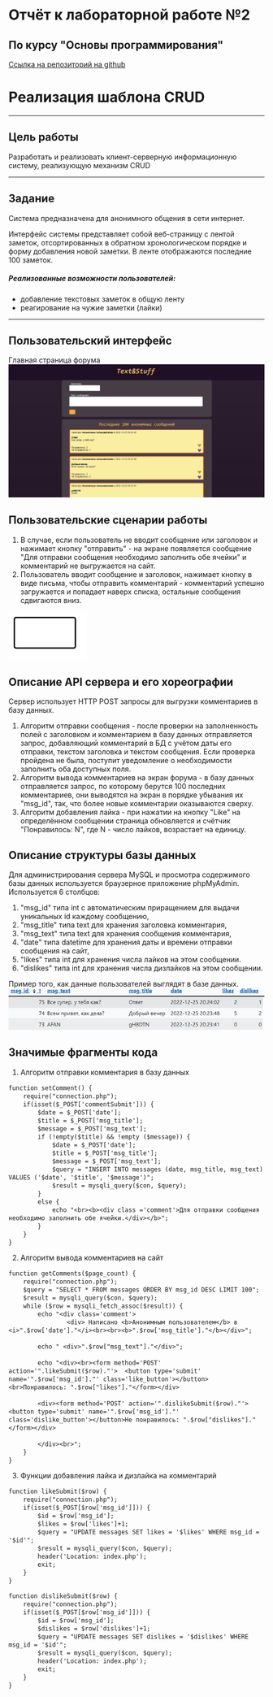 # Отчёт к лабораторной работе №2
## По курсу "Основы программирования"
[Ссылка на репозиторий на github][]

[Ссылка на репозиторий на github]: https://github.com/AnnaNapolskikh/Lab2
# Реализация шаблона CRUD
***
## Цель работы
Разработать и реализовать клиент-серверную информационную систему, реализующую механизм CRUD
***
## Задание
Система предназначена для анонимного общения в сети интернет.

Интерфейс системы представляет собой веб-страницу с лентой заметок, отсортированных в обратном хронологическом порядке и форму добавления новой заметки. В ленте отображаются последние 100 заметок.

##### Реализованные возможности пользователей:
- добавление текстовых заметок в общую ленту
- реагирование на чужие заметки (лайки)

***
## Пользовательский интерфейс
Главная страница форума
![slide1](page.jpg)
## Пользовательские сценарии работы
1. В случае, если пользователь не вводит сообщение или заголовок и нажимает кнопку "отправить" - на экране появляется сообщение "Для отправки сообщения необходимо заполнить обе ячейки" и комментарий не выгружается на сайт. 
2. Пользователь вводит сообщение и заголовок, нажимает кнопку в виде письма, чтобы отправить комментарий - комментарий успешно загружается и попадает наверх списка, остальные сообщения сдвигаются вниз.

![slide1](diagram1.png)

## Описание API сервера и  его хореографии
Сервер использует HTTP POST запросы для выгрузки комментариев в базу данных.
1. Алгоритм отправки сообщения - после проверки на заполненность полей с заголовком и комментарием в базу данных отправляется запрос, добавляющий комментарий в БД с учётом даты его отправки, текстом заголовка и текстом сообщения. Если проверка пройдена не была, поступит уведомление о необходимости заполнить оба доступных поля.
2. Алгоритм вывода комментариев на экран форума - в базу данных отправляется запрос, по которому берутся 100 последних комментариев, они выводятся на экран в порядке убывания их "msg_id", так, что более новые комментарии оказываются сверху.
3. Алгоритм добавления лайка - при нажатии на кнопку "Like" на определённом сообщении страница обновляется и счётчик "Понравилось: N", где N - число лайков, возрастает на единицу.

## Описание структуры базы данных
Для администрирования сервера MySQL и просмотра содержимого базы данных используется браузерное приложение phpMyAdmin. Используется 6 столбцов:
1. "msg_id" типа int с автоматическим приращением для выдачи уникальных id каждому сообщению,
2. "msg_title" типа text для хранения заголовка комментария, 
3. "msg_text" типа text для хранения сообщения комментария,
4. "date" типа datetime для хранения даты и времени отправки сообщения на сайт,
5. "likes" типа int для хранения числа лайков на этом сообщении.
6. "dislikes" типа int для хранения числа дизлайков на этом сообщении.

Пример того, как данные пользователей выглядят в базе данных.
![picture2](page2.jpg)

## Значимые фрагменты кода
1. Алгоритм отправки комментария в базу данных
```
function setComment() {
    require("connection.php");
    if(isset($_POST['commentSubmit'])) {
        $date = $_POST['date'];
        $title = $_POST['msg_title'];
        $message = $_POST['msg_text'];
        if (!empty($title) && !empty ($message)) {
            $date = $_POST['date'];
            $title = $_POST['msg_title'];
            $message = $_POST['msg_text'];
            $query = "INSERT INTO messages (date, msg_title, msg_text) VALUES ('$date', '$title', '$message')";
            $result = mysqli_query($con, $query);
        }
        else {
            echo "<br><b><div class ='comment'>Для отправки сообщения необходимо заполнить обе ячейки.</div></b>";
        }
    }
}
```
2. Алгоритм вывода комментариев на сайт
```
function getComments($page_count) {
    require("connection.php");
    $query = "SELECT * FROM messages ORDER BY msg_id DESC LIMIT 100";
    $result = mysqli_query($con, $query);
    while ($row = mysqli_fetch_assoc($result)) {   
        echo "<div class='comment'>
                <div> Написано <b>Анонимным пользователем</b> в <i>".$row['date']."</i><br><br><b>".$row['msg_title']."</b></div>";

        echo " <div>".$row["msg_text"]."</div>";

        echo "<div><br><form method='POST' action='".likeSubmit($row)."'>  <button type='submit' name='".$row['msg_id']."' class='like_button'></button>  <br>Понравилось: ".$row["likes"]."</form></div>

        <div><form method='POST' action='".dislikeSubmit($row)."'>  <button type='submit' name='".$row['msg_id']."' class='dislike_button'></button>Не понравилось: ".$row["dislikes"]."</form></div>

        </div><br>";
    }
}
```
3. Функции добавления лайка и дизлайка на комментарий
```
function likeSubmit($row) {
    require("connection.php");
    if(isset($_POST[$row['msg_id']])) {
        $id = $row['msg_id'];
        $likes = $row['likes']+1;
        $query = "UPDATE messages SET likes = '$likes' WHERE msg_id = '$id'";
        $result = mysqli_query($con, $query);
        header('Location: index.php');
        exit;
    }
}
```
```
function dislikeSubmit($row) {
    require("connection.php");
    if(isset($_POST[$row['msg_id']])) {
        $id = $row['msg_id'];
        $dislikes = $row['dislikes']+1;
        $query = "UPDATE messages SET dislikes = '$dislikes' WHERE msg_id = '$id'";
        $result = mysqli_query($con, $query);
        header('Location: index.php');
        exit;
    }
}
```
